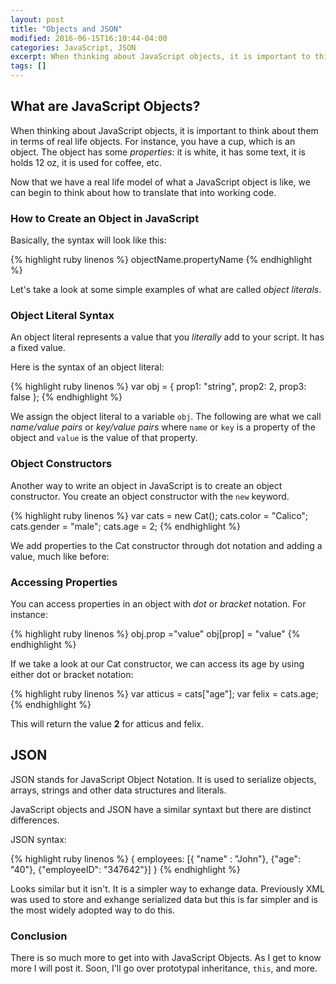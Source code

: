 ```yaml
---
layout: post
title: "Objects and JSON"
modified: 2016-06-15T16:10:44-04:00
categories: JavaScript, JSON
excerpt: When thinking about JavaScript objects, it is important to think about them in terms of real life objects. For instance, you have a cup, which is an object. The object has some properties...
tags: []
---
```


## What are JavaScript Objects?

When thinking about JavaScript objects, it is important to think about them in terms of real life objects. For instance, you have a cup, which is an object. The object has some *properties*: it is white, it has some text, it is holds 12 oz, it is used for coffee, etc.

Now that we have a real life model of what a JavaScript object is like, we can begin to think about how to translate that into working code.

### How to Create an Object in JavaScript

Basically, the syntax will look like this:

{% highlight ruby linenos %}
objectName.propertyName
{% endhighlight %}

Let's take a look at some simple examples of what are called *object literals*.

### Object Literal Syntax

An object literal represents a value that you *literally* add to your script. It has a fixed value.

Here is the syntax of an object literal:

{% highlight ruby linenos %}
var obj = {
prop1: "string",
prop2: 2,
prop3: false
};
{% endhighlight %}

We assign the object literal to a variable `obj`. The following are what we call *name/value pairs* or *key/value pairs* where `name` or `key` is a property of the object and `value` is the value of that property.

### Object Constructors

Another way to write an object in JavaScript is to create an object constructor. You create an object constructor with the `new` keyword.

{% highlight ruby linenos %}
var cats = new Cat();
cats.color = "Calico";
cats.gender = "male";
cats.age = 2;
{% endhighlight %}

We add properties to the Cat constructor through dot notation and adding a value, much like before:

### Accessing Properties

You can access properties in an object with *dot* or *bracket* notation. For instance:

{% highlight ruby linenos %}
obj.prop ="value"
obj[prop] = "value"
{% endhighlight %} 

If we take a look at our Cat constructor, we can access its age by using either dot or bracket notation:

{% highlight ruby linenos %}
var atticus = cats["age"];
var felix = cats.age;
{% endhighlight %}

This will return the value **2** for atticus and felix.

## JSON

JSON stands for JavaScript Object Notation. It is used to serialize objects, arrays, strings and other data structures and literals.

JavaScript objects and JSON have a similar syntaxt but there are distinct differences. 

JSON syntax:

{% highlight ruby linenos %}
{
	employees:
		[{ "name" : "John"},
		 {"age": "40"},
		 {"employeeID": "347642"}]
}
{% endhighlight %}

Looks similar but it isn't. It is a simpler way to exhange data. Previously XML was used to store and exhange serialized data but this is far simpler and is the most widely adopted way to do this.

### Conclusion

There is so much more to get into with JavaScript Objects. As I get to know more I will post it. Soon, I'll go over prototypal inheritance, `this`, and more.




